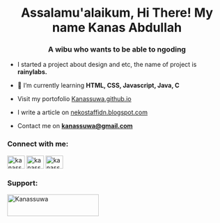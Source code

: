 <h1 align="center">Assalamu'alaikum, Hi There! My name Kanas Abdullah</h1>
<h3 align="center">A wibu who wants to be able to ngoding</h3>

- I started a project about design and etc, the name of project is **rainylabs.**

- 🌱 I’m currently learning **HTML, CSS, Javascript, Java, C**

- Visit my portofolio [Kanassuwa.github.io](Kanassuwa.github.io)

- I write a article on [nekostaffidn.blogspot.com](nekostaffidn.blogspot.com)

- Contact me on **kanassuwa@gmail.com**

<h3 align="left">Connect with me:</h3>
<p align="left">
<a href="https://twitter.com/kanassuwa" target="blank"><img align="center" src="https://raw.githubusercontent.com/rahuldkjain/github-profile-readme-generator/master/src/images/icons/Social/twitter.svg" alt="kanassuwa" height="30" width="40" /></a>
<a href="https://instagram.com/kanassuwa" target="blank"><img align="center" src="https://raw.githubusercontent.com/rahuldkjain/github-profile-readme-generator/master/src/images/icons/Social/instagram.svg" alt="kanassuwa" height="30" width="40" /></a>
<a href="https://www.youtube.com/c/kanassuwa & kanas" target="blank"><img align="center" src="https://raw.githubusercontent.com/rahuldkjain/github-profile-readme-generator/master/src/images/icons/Social/youtube.svg" alt="kanassuwa & kanas" height="30" width="40" /></a>
</p>

<h3 align="left">Support:</h3>
<p><a href="https://ko-fi.com/Kanassuwa"> <img align="left" src="https://cdn.ko-fi.com/cdn/kofi3.png?v=3" height="50" width="210" alt="Kanassuwa" /></a></p><br><br>
